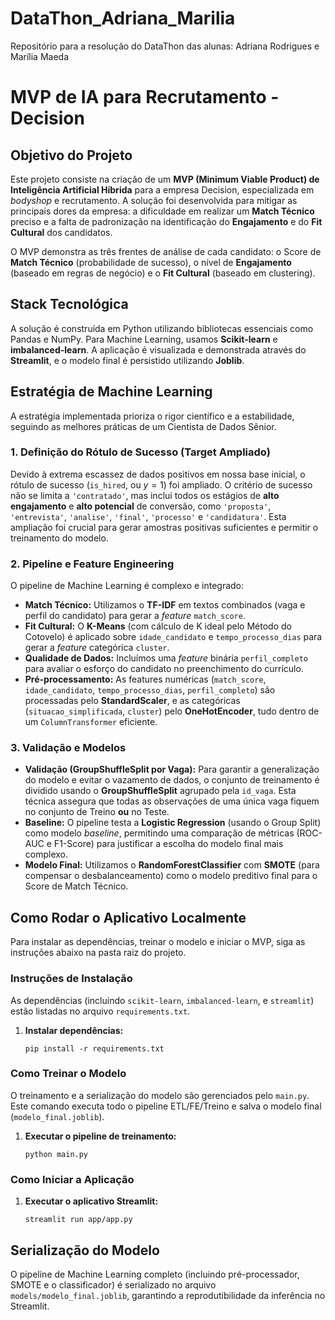 # DataThon_Adriana_Marilia
Repositório para a resolução do DataThon das alunas: Adriana Rodrigues e  Marília Maeda 

# MVP de IA para Recrutamento - Decision

## Objetivo do Projeto

Este projeto consiste na criação de um **MVP (Minimum Viable Product) de Inteligência Artificial Híbrida** para a empresa Decision, especializada em *bodyshop* e recrutamento. A solução foi desenvolvida para mitigar as principais dores da empresa: a dificuldade em realizar um **Match Técnico** preciso e a falta de padronização na identificação do **Engajamento** e do **Fit Cultural** dos candidatos.

O MVP demonstra as três frentes de análise de cada candidato: o Score de **Match Técnico** (probabilidade de sucesso), o nível de **Engajamento** (baseado em regras de negócio) e o **Fit Cultural** (baseado em clustering).

## Stack Tecnológica

A solução é construída em Python utilizando bibliotecas essenciais como Pandas e NumPy. Para Machine Learning, usamos **Scikit-learn** e **imbalanced-learn**. A aplicação é visualizada e demonstrada através do **Streamlit**, e o modelo final é persistido utilizando **Joblib**.

## Estratégia de Machine Learning

A estratégia implementada prioriza o rigor científico e a estabilidade, seguindo as melhores práticas de um Cientista de Dados Sênior.

### 1\. Definição do Rótulo de Sucesso (Target Ampliado)

Devido à extrema escassez de dados positivos em nossa base inicial, o rótulo de sucesso (`is_hired`, ou $y=1$) foi ampliado. O critério de sucesso não se limita a `'contratado'`, mas inclui todos os estágios de **alto engajamento** e **alto potencial** de conversão, como `'proposta'`, `'entrevista'`, `'analise'`, `'final'`, `'processo'` e `'candidatura'`. Esta ampliação foi crucial para gerar amostras positivas suficientes e permitir o treinamento do modelo.

### 2\. Pipeline e Feature Engineering

O pipeline de Machine Learning é complexo e integrado:

  * **Match Técnico:** Utilizamos o **TF-IDF** em textos combinados (vaga e perfil do candidato) para gerar a *feature* `match_score`.
  * **Fit Cultural:** O **K-Means** (com cálculo de K ideal pelo Método do Cotovelo) é aplicado sobre `idade_candidato` e `tempo_processo_dias` para gerar a *feature* categórica `cluster`.
  * **Qualidade de Dados:** Incluímos uma *feature* binária `perfil_completo` para avaliar o esforço do candidato no preenchimento do currículo.
  * **Pré-processamento:** As features numéricas (`match_score`, `idade_candidato`, `tempo_processo_dias`, `perfil_completo`) são processadas pelo **StandardScaler**, e as categóricas (`situacao_simplificada`, `cluster`) pelo **OneHotEncoder**, tudo dentro de um `ColumnTransformer` eficiente.

### 3\. Validação e Modelos

  * **Validação (GroupShuffleSplit por Vaga):** Para garantir a generalização do modelo e evitar o vazamento de dados, o conjunto de treinamento é dividido usando o **GroupShuffleSplit** agrupado pela `id_vaga`. Esta técnica assegura que todas as observações de uma única vaga fiquem no conjunto de Treino **ou** no Teste.
  * **Baseline:** O pipeline testa a **Logistic Regression** (usando o Group Split) como modelo *baseline*, permitindo uma comparação de métricas (ROC-AUC e F1-Score) para justificar a escolha do modelo final mais complexo.
  * **Modelo Final:** Utilizamos o **RandomForestClassifier** com **SMOTE** (para compensar o desbalanceamento) como o modelo preditivo final para o Score de Match Técnico.

## Como Rodar o Aplicativo Localmente

Para instalar as dependências, treinar o modelo e iniciar o MVP, siga as instruções abaixo na pasta raiz do projeto.

### Instruções de Instalação

As dependências (incluindo `scikit-learn`, `imbalanced-learn`, e `streamlit`) estão listadas no arquivo `requirements.txt`.

1.  **Instalar dependências:**
    ```
    pip install -r requirements.txt
    ```

### Como Treinar o Modelo

O treinamento e a serialização do modelo são gerenciados pelo `main.py`. Este comando executa todo o pipeline ETL/FE/Treino e salva o modelo final (`modelo_final.joblib`).

1.  **Executar o pipeline de treinamento:**
    ```
    python main.py
    ```

### Como Iniciar a Aplicação

1.  **Executar o aplicativo Streamlit:**
    ```
    streamlit run app/app.py
    ```

## Serialização do Modelo

O pipeline de Machine Learning completo (incluindo pré-processador, SMOTE e o classificador) é serializado no arquivo `models/modelo_final.joblib`, garantindo a reprodutibilidade da inferência no Streamlit.
